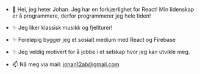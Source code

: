 - 👋 Hei, jeg heter Johan. Jeg har en forkjærlighet for React! Min lidenskap er å programmere, derfor programmerer jeg hele tiden!
- ✨  Jeg liker klassisk musikk og fjellturer! 
-  ✨ Foreløpig bygger jeg et sosialt medium med React og Firebase
-   ✨  Jeg veldig motivert for å jobbe i et selskap hvor jeg kan utvikle meg.

- 📫 Nå meg via mail: johan12ab@gmail.com

<!---
xTidewaterx/xTidewaterx is a ✨ special ✨ repository because its `README.md` (this file) appears on your GitHub profile.
You can click the Preview link to take a look at your changes.
--->
